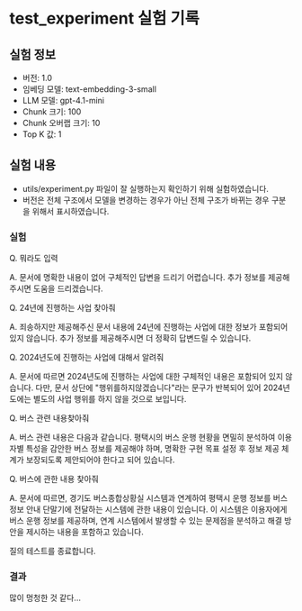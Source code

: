 # test_experiment 실험 기록
## 실험 정보
- 버전: 1.0
- 임베딩 모델: text-embedding-3-small
- LLM 모델: gpt-4.1-mini
- Chunk 크기: 100
- Chunk 오버랩 크기: 10
- Top K 값: 1

## 실험 내용
- utils/experiment.py 파일이 잘 실행하는지 확인하기 위해 실험하였습니다. 
- 버전은 전체 구조에서 모델을 변경하는 경우가 아닌 전체 구조가 바뀌는 경우 구분을 위해서 표시하였습니다.

### 실험 
Q. 뭐라도 입력

A. 문서에 명확한 내용이 없어 구체적인 답변을 드리기 어렵습니다. 추가 정보를 제공해 주시면 도움을 드리겠습니다.

Q. 24년에 진행하는 사업 찾아줘

A. 죄송하지만 제공해주신 문서 내용에 24년에 진행하는 사업에 대한 정보가 포함되어 있지 않습니다. 추가 정보를 제공해주시면 더 정확히 답변드릴 수 있습니다.

Q. 2024년도에 진행하는 사업에 대해서 알려줘  

A. 문서에 따르면 2024년도에 진행하는 사업에 대한 구체적인 내용은 포함되어 있지 않습니다. 다만, 문서 상단에 "행위를하지않겠습니다"라는 문구가 반복되어 있어 2024년도에는 별도의 사업 행위를 하지 않을 것으로 보입니다.

Q. 버스 관련 내용찾아줘

A. 버스 관련 내용은 다음과 같습니다. 평택시의 버스 운행 현황을 면밀히 분석하여 이용자별 특성을 감안한 버스 정보를 제공해야 하며, 명확한 구현 목표 설정 후 정보 제공 체계가 보장되도록 제안되어야 한다고 되어 있습니다.

Q. 버스에 관한 내용 찾아줘

A. 문서에 따르면, 경기도 버스종합상황실 시스템과 연계하여 평택시 운행 정보를 버스정보 안내 단말기에 전달하는 시스템에 관한 내용이 있습니다. 이 시스템은 이용자에게 버스 운행 정보를 제공하며, 연계 시스템에서 발생할 수 있는 문제점을 분석하고 해결 방안을 제시하는 내용을 포함하고 있습니다.

질의 테스트를 종료합니다.

### 결과
많이 멍청한 것 같다...